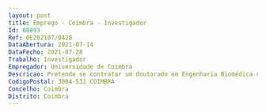 ```yaml
--- 
layout: post
title: Emprego - Coimbra - Investigador
Id: 88893
Ref: OE202107/0428
DataAbertura: 2021-07-14
DataFecho: 2021-07-28
Trabalho: Investigador
Empregador: Universidade de Coimbra
Descricao: Pretende se contratar um doutorado em Engenharia Biomédica com experiência anterior no desenvolvimento de instrumentação optoelectrónica aplicada. As funções a desempenhar são as seguintes  Desenvolvimento de hardware de uma câmara de pixel única baseada na tecnologia de dispositivos digitais de microespelhos (DMDs) com fontes de luz coerente e não coerente  Montagem do aparato de bancada óptica e exploração das diferentes configurações para a câmara de pixel único  Construção do sistema de controlo dos módulos de hardware (DMD e fontes de luz coerente e não coerente) e do sistema de aquisição de dados  Desenvolvimento das ferramentas de exploração (software) para tratamento de dados e proposta de novas metodologias de tratamento e visualização das imagens de tempo de vida de fosforescência  Realização e coordenação dos testes laboratoriais de validação da tecnologia com marcadores fotodinâmicos  Desenvolvimento da metodologia de calibração  Elaboração de documentação (relatórios internos) e produção científica com eventuais apresentações em encontros científicos.
CodigoPostal: 3004-531 COIMBRA
Concelho: Coimbra
Distrito: Coimbra
--- 
```

